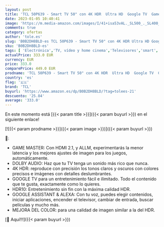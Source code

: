 ```yaml
---
layout: post
title: 'TCL 50P639 - Smart TV 50" con 4K HDR  Ultra HD  Google TV  Game Master  Dolby Audio  Google Assistant Incorporado Compatible con Alexa  Metalizado oscuro'
date: 2023-01-05 10:40:41
image: 'https://m.media-amazon.com/images/I/41+isa53vAL._SL500_._SL400_.jpg'
comments: true
category: ofertas
author: 'tole.es'
slug: 'B0B2DH8BLD-es TCL 50P639 - Smart TV 50" con 4K HDR Ultra HD Google TV...'
sku: 'B0B2DH8BLD-es'
tags: [ 'Electrónica','TV, vídeo y home cinema','Televisores','smart','tcl','tv','🇪🇸', ]
actualPrice: 333.0 EUR
currency: EUR
price: 333.0
comparePrice: 449.0 EUR
prodname: 'TCL 50P639 - Smart TV 50" con 4K HDR  Ultra HD  Google TV  Game Master  Dolby Audio  Google Assistant Incorporado Compatible con Alexa  Metalizado oscuro'
country: 'es'
flag: '🇪🇸'
brand: 'TCL'
buyurl: 'https://www.amazon.es/dp/B0B2DH8BLD/?tag=tolees-21'
descuento: '25.84'
average: '333.0'
---
```


En este momento está [{{< param title >}}]({{< param buyurl >}}) en el siguiente enlace!

[![{{< param prodname >}}]({{< param image >}})]({{< param buyurl >}})

🔎:

- GAME MASTER: Con HDMI 2.1, y ALLM, experimentarás la menor latencia y los mejores ajustes de imagen para los juegos, automáticamente.
- DOLBY AUDIO: Haz que tu TV tenga un sonido más rico que nunca.
- 4K HDR: reproduce con precisión los tonos claros y oscuros con colores precisos e imágenes con detalles deslumbrantes.
- GOOGLE TV para un entretenimiento fácil e ilimitado. Todo el contenido que te gusta, exactamente como lo quieres.
- HDR10: Entretenimiento sin fin con la máxima calidad HDR.
- GOOGLE ASSISTANT & ALEXA: Con tu voz, puedes elegir contenidos, iniciar aplicaciones, encender el televisor, cambiar de entrada, buscar películas y mucho más.
- MEJORA DEL COLOR: para una calidad de imagen similar a la del HDR.

[🛒 Aquí!!!]({{< param buyurl >}})
